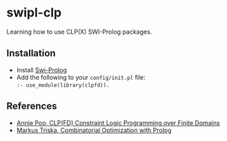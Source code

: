 # swipl-clp

Learning how to use CLP(X) SWI-Prolog packages.

## Installation
- Install [Swi-Prolog](swi-prolog.org)
- Add the following to your `config/init.pl` file:  
  `:- use_module(library(clpfd)).`

## References
- [Annie Poo, CLP(FD) Constraint Logic Programming over Finite Domains](https://github.com/Anniepoo/swiplclpfd/blob/master/clpfd.adoc)
- [Markus Triska, Combinatorial Optimization with Prolog](https://www.metalevel.at/prolog/optimization)



